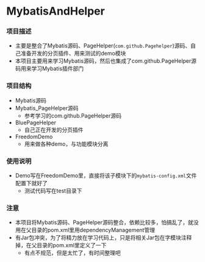 # MybatisAndHelper
### 项目描述
+ 主要是整合了Mybatis源码、PageHelper(`com.github.Pagehelper`)源码、自己准备开发的分页插件、用来测试的demo模块
+ 本项目主要用来学习Mybatis源码，然后也集成了com.github.PageHelper源码用来学习Mybatis插件部门
### 项目结构
+ Mybatis源码
+ Mybatis_PageHelper源码
  + 参考学习的com.github.PageHelper源码
+ BluePageHelper
    + 自己正在开发的分页插件
+ FreedomDemo
    + 用来做各种demo，与功能模块分离
  
### 使用说明
+ Demo写在FreedomDemo里，直接将该子模块下的`mybatis-config.xml`文件配置下就好了
  + 测试代码写在test目录下
  
    
### 注意
+ 本项目将Mybatis源码、PageHelper源码整合，依赖比较多，怕搞乱了，就没用在父目录的pom.xml里用dependencyManagement管理
+ 有Jar包冲突，为了将精力放在学习代码上，只是将相关Jar包在字模块注释掉，在父目录的pom.xml里定义了一下
    + 有点不规范，但是太忙了，有时间整理吧